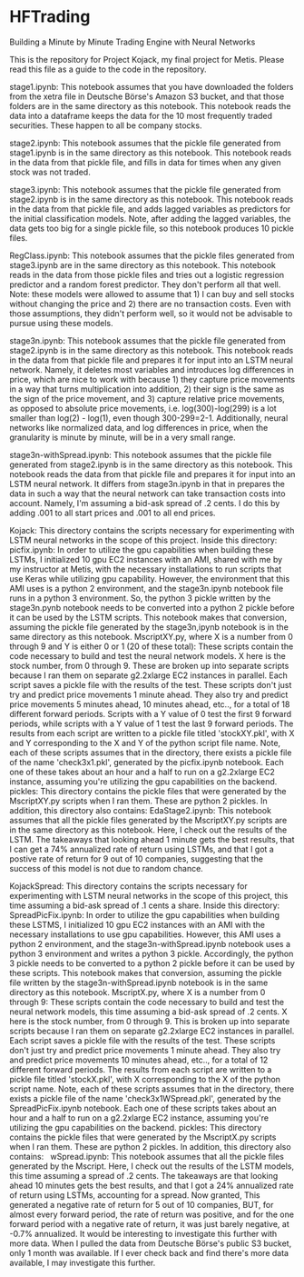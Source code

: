 # HFTrading

Building a Minute by Minute Trading Engine with Neural Networks

This is the repository for Project Kojack, my final project for Metis. Please read this file as a guide to the code in the repository.

stage1.ipynb: This notebook assumes that you have downloaded the folders from the xetra file in Deutsche Börse's Amazon S3 bucket, and that those folders are in the same directory as this notebook.  This notebook reads the data into a dataframe keeps the data for the 10 most frequently traded securities.  These happen to all be company stocks.

stage2.ipynb: This notebook assumes that the pickle file generated from stage1.ipynb is in the same directory as this notebook.  This notebook reads in the data from that pickle file, and fills in data for times when any given stock was not traded.

stage3.ipynb: This notebook assumes that the pickle file generated from stage2.ipynb is in the same directory as this notebook.  This notebook reads in the data from that pickle file, and adds lagged variables as predictors for the initial classification models.  Note, after adding the lagged variables, the data gets too big for a single pickle file, so this notebook produces 10 pickle files.

RegClass.ipynb:  This notebook assumes that the pickle files generated from stage3.ipynb are in the same directory as this notebook.  This notebook reads in the data from those pickle files and tries out a logistic regression predictor and a random forest predictor.  They don't perform all that well.  Note: these models were allowed to assume that 1) I can buy and sell stocks without changing the price and 2) there are no transaction costs.  Even with those assumptions, they didn't perform well, so it would not be advisable to pursue using these models.

stage3n.ipynb:  This notebook assumes that the pickle file generated from stage2.ipynb is in the same directory as this notebook.  This notebook reads in the data from that pickle file and prepares it for input into an LSTM neural network.  Namely, it deletes most variables and introduces log differences in price, which are nice to work with because 1) they capture price movements in a way that turns multiplication into addition, 2) their sign is the same as the sign of the price movement, and 3) capture relative price movements, as opposed to absolute price movements, i.e. log(300)-log(299) is a lot smaller than log(2) - log(1), even though 300-299=2-1.  Additionally, neural networks like normalized data, and log differences in price, when the granularity is minute by minute, will be in a very small range.

stage3n-withSpread.ipynb: This notebook assumes that the pickle file generated from stage2.ipynb is in the same directory as this notebook.  This notebook reads the data from that pickle file and prepares it for input into an LSTM neural network.  It differs from stage3n.ipynb in that in prepares the data in such a way that the neural network can take transaction costs into account.  Namely, I'm assuming a bid-ask spread of .2 cents.  I do this by adding .001 to all start prices and .001 to all end prices.

Kojack: This directory contains the scripts necessary for experimenting with LSTM neural networks in the scope of this project. Inside this directory:
  picfix.ipynb: In order to utilize the gpu capabilities when building these LSTMs, I initialized 10 gpu EC2 instances with an AMI, shared with me by my instructor at Metis, with the necessary installations to run scripts that use Keras while utilizing gpu capability.  However, the environment that this AMI uses is a python 2 environment, and the stage3n.ipynb notebook file runs in a python 3 environment.  So, the python 3 pickle written by the stage3n.pynb notebook needs to be converted into a python 2 pickle before it can be used by the LSTM scripts.  This notebook makes that conversion, assuming the pickle file generated by the stage3n,ipynb notebook is in the same directory as this notebook.
  MscriptXY.py, where X is a number from 0 through 9 and Y is either 0 or 1 (20 of these total):  These scripts contain the code necessary to build and test the neural network models. X here is the stock number, from 0 through 9.  These are broken up into separate scripts because I ran them on separate g2.2xlarge EC2 instances in parallel.  Each script saves a pickle file with the results of the test.  These scripts don't just try and predict price movements 1 minute ahead.  They also try and predict price movements 5 minutes ahead, 10 minutes ahead, etc.., for a total of 18 different forward periods. Scripts with a Y value of 0 test the first 9 forward periods, while scripts with a Y value of 1 test the last 9 forward periods.  The results from each script are written to a pickle file titled 'stockXY.pkl', with X and Y corresponding to the X and Y of the python script file name.  Note, each of these scripts assumes that in the directory, there exists a pickle file of the name 'check3x1.pkl', generated by the picfix.ipynb notebook.  Each one of these takes about an hour and a half to run on a g2.2xlarge EC2 instance, assuming you're utilizing the gpu capabilities on the backend.
   pickles: This directory contains the pickle files that were generated by the MscriptXY.py scripts when I ran them.  These are python 2 pickles.  In addition, this directory also contains:
    EdaStage2.ipynb: This notebook assumes that all the pickle files generated by the MscriptXY.py scripts are in the same directory as this notebook.  Here, I check out the results of the LSTM.  The takeaways that looking ahead 1 minute gets the best results, that I can get a 74% annualized rate of return using LSTMs, and that I got a postive rate of return for 9 out of 10 companies, suggesting that the success of this model is not due to random chance.
    
KojackSpread: This directory contains the scripts necessary for experimenting with LSTM neural networks in the scope of this project, this time assuming a bid-ask spread of .1 cents a share.  Inside this directory:
  SpreadPicFix.ipynb: In order to utilize the gpu capabilities when building these LSTMS, I initialized 10 gpu EC2 instances with an AMI with the necessary installations to use gpu capabilities.  However, this AMI uses a python 2 environment, and the stage3n-withSpread.ipynb notebook uses a python 3 environment and writes a python 3 pickle.  Accordingly, the python 3 pickle needs to be converted to a python 2 pickle before it can be used by these scripts.  This notebook makes that conversion, assuming the pickle file written by the stage3n-withSpread.ipynb notebook is in the same directory as this notebook.
  MscriptX.py, where X is a number from 0 through 9: These scripts contain the code necessary to build and test the neural network models, this time assuming a bid-ask spread of .2 cents.  X here is the stock number, from 0 through 9.  This is broken up into separate scripts because I ran them on separate g2.2xlarge EC2 instances in parallel.  Each script saves a pickle file with the results of the test.  These scripts don't just try and predict price movements 1 minute ahead.  They also try and predict price movements 10 minutes ahead, etc.., for a total of 12 different forward periods.  The results from each script are written to a pickle file titled 'stockX.pkl', with X corresponding to the X of the python script name.  Note, each of these scripts assumes that in the directory, there exists a pickle file of the name 'check3x1WSpread.pkl', generated by the SpreadPicFix.ipynb notebook.  Each one of these scripts takes about an hour and a half to run on a g2.2xlarge EC2 instance, assuming you're utilizing the gpu capabilities on the backend.
  pickles: This directory contains the pickle files that were generated by the MscriptX.py scripts when I ran them.  These are python 2 pickles.  In addition, this directory also contains:
    wSpread.ipynb: This notebook assumes that all the pickle files generated by the Mscript.  Here, I check out the results of the LSTM models, this time assuming a spread of .2 cents.  The takeaways are that looking ahead 10 minutes gets the best results, and that I got a 24% annualized rate of return using LSTMs, accounting for a spread.  Now granted, This generated a negative rate of return for 5 out of 10 companies, BUT, for almost every forward period, the rate of return was positive, and for the one forward period with a negative rate of return, it was just barely negative, at -0.7% annualized.  It would be interesting to investigate this further with more data.  When I pulled the data from Deutsche Börse's public S3 bucket, only 1 month was available.  If I ever check back and find there's more data available, I may investigate this further.

